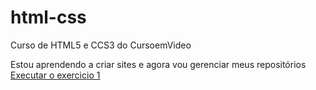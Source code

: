 # html-css
Curso de HTML5 e CCS3 do CursoemVideo

Estou aprendendo a criar sites e agora vou gerenciar meus repositórios
<a href="https://caike-santos.github.io/html-css/estudos/EX-01">Executar o exercicio 1</a>